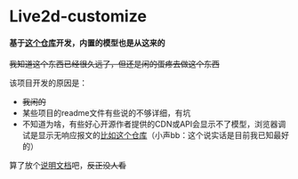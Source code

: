 # Live2d-customize

#### 基于[这个仓库](https://github.com/imuncle/live2d)开发，内置的模型也是从这来的

~~我知道这个东西已经很久远了，但还是闲的蛋疼去做这个东西~~

该项目开发的原因是： 
- ~~我闲的~~
- 某些项目的readme文件有些说的不够详细，有坑
- 不知道为啥，有些好心开源作者提供的CDN或API会显示不了模型，浏览器调试是显示无响应报文的[比如这个仓库](https://github.com/stevenjoezhang/live2d-widget)（小声bb：这个说实话是目前我已知最好的）

算了放个[说明文档](./doc/HowToUse-CN.md)吧，~~反正没人看~~